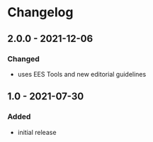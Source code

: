 # Changelog

## 2.0.0 - 2021-12-06

### Changed

- uses EES Tools and new editorial guidelines


## 1.0 - 2021-07-30

### Added

- initial release
